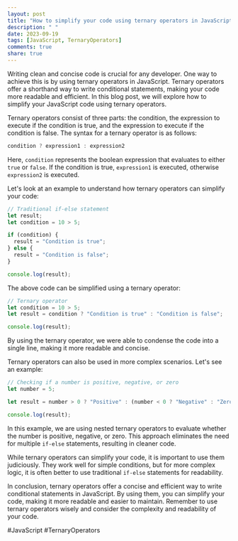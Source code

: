 ```yaml
---
layout: post
title: "How to simplify your code using ternary operators in JavaScript"
description: " "
date: 2023-09-19
tags: [JavaScript, TernaryOperators]
comments: true
share: true
---
```


Writing clean and concise code is crucial for any developer. One way to achieve this is by using ternary operators in JavaScript. Ternary operators offer a shorthand way to write conditional statements, making your code more readable and efficient. In this blog post, we will explore how to simplify your JavaScript code using ternary operators.

Ternary operators consist of three parts: the condition, the expression to execute if the condition is true, and the expression to execute if the condition is false. The syntax for a ternary operator is as follows:

```javascript
condition ? expression1 : expression2
```

Here, `condition` represents the boolean expression that evaluates to either `true` or `false`. If the condition is true, `expression1` is executed, otherwise `expression2` is executed.

Let's look at an example to understand how ternary operators can simplify your code:

```javascript
// Traditional if-else statement
let result;
let condition = 10 > 5;

if (condition) {
  result = "Condition is true";
} else {
  result = "Condition is false";
}

console.log(result);
```

The above code can be simplified using a ternary operator:

```javascript
// Ternary operator
let condition = 10 > 5;
let result = condition ? "Condition is true" : "Condition is false";

console.log(result);
```

By using the ternary operator, we were able to condense the code into a single line, making it more readable and concise.

Ternary operators can also be used in more complex scenarios. Let's see an example:

```javascript
// Checking if a number is positive, negative, or zero
let number = 5;

let result = number > 0 ? "Positive" : (number < 0 ? "Negative" : "Zero");

console.log(result);
```

In this example, we are using nested ternary operators to evaluate whether the number is positive, negative, or zero. This approach eliminates the need for multiple `if-else` statements, resulting in cleaner code.

While ternary operators can simplify your code, it is important to use them judiciously. They work well for simple conditions, but for more complex logic, it is often better to use traditional `if-else` statements for readability.

In conclusion, ternary operators offer a concise and efficient way to write conditional statements in JavaScript. By using them, you can simplify your code, making it more readable and easier to maintain. Remember to use ternary operators wisely and consider the complexity and readability of your code.

#JavaScript #TernaryOperators